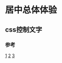 # 居中总体体验

## css控制文字

### 参考

[1](http://xdlrt.github.io/2016/03/20/2016-03-20/)
[2](http://www.cnblogs.com/xianyulaodi/p/5863305.html#_labelTop)
[3](http://varnull.cn/css-vertical-align-middle/)
